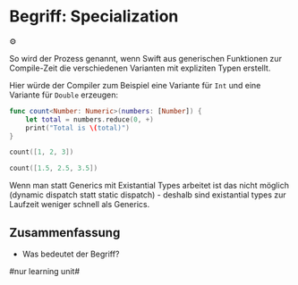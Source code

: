 # Begriff: Specialization
⚙️

So wird der Prozess genannt, wenn Swift aus generischen Funktionen zur Compile-Zeit die verschiedenen Varianten mit expliziten Typen erstellt.

Hier würde der Compiler zum Beispiel eine Variante für `Int` und eine Variante für `Double` erzeugen:


```swift
func count<Number: Numeric>(numbers: [Number]) {
    let total = numbers.reduce(0, +)
    print("Total is \(total)")
}
```

```swift
count([1, 2, 3])
```

```swift
count([1.5, 2.5, 3.5])
```

Wenn man statt Generics mit Existantial Types arbeitet ist das nicht möglich (dynamic dispatch statt static dispatch) - deshalb sind existantial types zur Laufzeit weniger schnell als Generics.

## Zusammenfassung
- Was bedeutet der Begriff?



#nur learning unit#